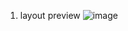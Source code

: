 1. layout preview
![image](https://github.com/user-attachments/assets/327d396e-96c7-4a58-a260-2f16e7d60ee5)
